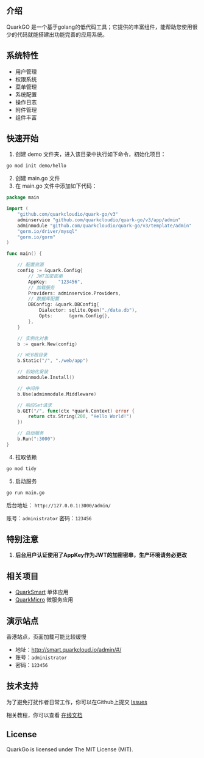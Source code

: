 ## 介绍
QuarkGO 是一个基于golang的低代码工具；它提供的丰富组件，能帮助您使用很少的代码就能搭建出功能完善的应用系统。

## 系统特性

- 用户管理
- 权限系统
- 菜单管理
- 系统配置
- 操作日志
- 附件管理
- 组件丰富

## 快速开始

1. 创建 demo 文件夹，进入该目录中执行如下命令，初始化项目：
``` bash
go mod init demo/hello
```
2. 创建 main.go 文件
3. 在 main.go 文件中添加如下代码：
```go
package main

import (
	"github.com/quarkcloudio/quark-go/v3"
	adminservice "github.com/quarkcloudio/quark-go/v3/app/admin"
	adminmodule "github.com/quarkcloudio/quark-go/v3/template/admin"
	"gorm.io/driver/mysql"
	"gorm.io/gorm"
)

func main() {

	// 配置资源
	config := &quark.Config{
		// JWT加密密串
		AppKey:    "123456",
		// 加载服务
		Providers: adminservice.Providers,
		// 数据库配置
		DBConfig: &quark.DBConfig{
			Dialector: sqlite.Open("./data.db"),
			Opts:      &gorm.Config{},
		},
	}

	// 实例化对象
	b := quark.New(config)

	// WEB根目录
	b.Static("/", "./web/app")

	// 初始化安装
	adminmodule.Install()

	// 中间件
	b.Use(adminmodule.Middleware)

	// 响应Get请求
	b.GET("/", func(ctx *quark.Context) error {
		return ctx.String(200, "Hello World!")
	})

	// 启动服务
	b.Run(":3000")
}
```
4. 拉取依赖
``` bash
go mod tidy
```
5. 启动服务
``` bash
go run main.go
```

后台地址： ```http://127.0.0.1:3000/admin/```

账号：```administrator```
密码：```123456```

## 特别注意
1. **后台用户认证使用了AppKey作为JWT的加密密串，生产环境请务必更改**

## 相关项目
- [QuarkSmart](https://github.com/quarkcloudio/quark-smart) 单体应用
- [QuarkMicro](https://github.com/quarkcloudio/quark-micro) 微服务应用

## 演示站点
香港站点，页面加载可能比较缓慢

- 地址：http://smart.quarkcloud.io/admin/#/
- 账号：```administrator```
- 密码：```123456```

## 技术支持
为了避免打扰作者日常工作，你可以在Github上提交 [Issues](https://github.com/quarkcloudio/quark-go/issues)

相关教程，你可以查看 [在线文档](http://quarkcloud.io/quark-go/)

## License
QuarkGo is licensed under The MIT License (MIT).